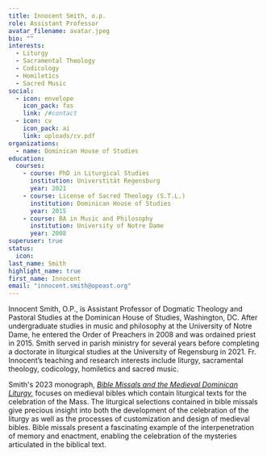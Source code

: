 ```yaml
---
title: Innocent Smith, o.p.
role: Assistant Professor
avatar_filename: avatar.jpeg
bio: ""
interests:
  - Liturgy
  - Sacramental Theology
  - Codicology
  - Homiletics
  - Sacred Music
social:
  - icon: envelope
    icon_pack: fas
    link: /#contact
  - icon: cv
    icon_pack: ai
    link: uploads/cv.pdf
organizations:
  - name: Dominican House of Studies
education:
  courses:
    - course: PhD in Liturgical Studies
      institution: Universtität Regensburg
      year: 2021
    - course: License of Sacred Theology (S.T.L.)
      institution: Dominican House of Studies
      year: 2015
    - course: BA in Music and Philosophy
      institution: University of Notre Dame
      year: 2008
superuser: true
status:
  icon: 
last_name: Smith
highlight_name: true
first_name: Innocent
email: "innocent.smith@opeast.org"
---
```

Innocent Smith, O.P., is Assistant Professor of Dogmatic Theology and Pastoral Studies at the Dominican House of Studies, Washington, DC. After undergraduate studies in music and philosophy at the University of Notre Dame, he entered the Order of Preachers in 2008 and was ordained priest in 2015. Smith served in parish ministry for several years before completing a doctorate in liturgical studies at the University of Regensburg in 2021. Fr. Innocent’s teaching and research interests include liturgy, sacramental theology, codicology, homiletics and sacred music.

Smith's 2023 monograph, [*Bible Missals and the Medieval Dominican Liturgy,*](https://www.degruyter.com/document/isbn/9783110792430/html) focuses on medieval bibles which contain liturgical texts for the celebration of the Mass. The liturgical selections contained in bible missals give precious insight into both the development of the celebration of the liturgy as well as the processes of customization and design of medieval bibles. Bible missals present a fascinating example of the interpenetration of memory and enactment, enabling the celebration of the mysteries articulated in the biblical text.
